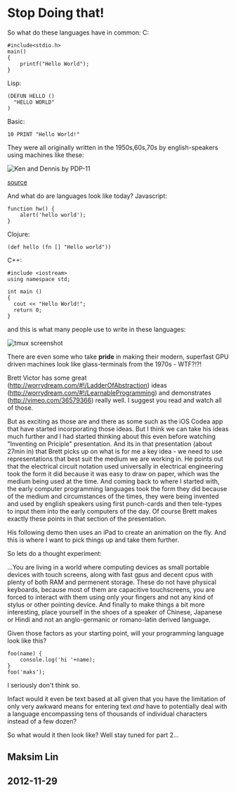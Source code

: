 Stop Doing that!
================

So what do these languages have in common:
C:

    #include<stdio.h>
    main()
    {
        printf("Hello World");
    }

Lisp:

    (DEFUN HELLO ()
      "HELLO WORLD"
    ) 


Basic:

    10 PRINT "Hello World!"


They were all originally written in the 1950s,60s,70s by english-speakers 
using machines like these: 

![Ken and Dennis by PDP-11](http://cm.bell-labs.com/cm/cs/who/dmr/kd14.jpg)

[source](http://cm.bell-labs.com/cm/cs/who/dmr/picture.html)

And what do are languages look like today?
Javascript:

    function hw() {
        alert('hello world');
    }

Clojure:
    
    (def hello (fn [] "Hello world"))
    
C++:

    #include <iostream>
    using namespace std;

    int main ()
    {
      cout << "Hello World!";
      return 0;
    }

and this is what many people use to write in these languages:

![tmux screenshot](http://tmux.sourceforge.net/tmux3.png)

There are even some who take **pride** in making their modern, superfast GPU driven machines look like
glass-terminals from the 1970s - WTF?!?!

Brett Victor has some great (http://worrydream.com/#!/LadderOfAbstraction) 
ideas (http://worrydream.com/#!/LearnableProgramming) and demonstrates (http://vimeo.com/36579366)
really well. I suggest you read and watch all of those.

But as exciting as those are and there as some such as the iOS Codea app that have started incorporating
those ideas.
But I think we can take his ideas much further and I had started thinking about this even before watching 
"Inventing on Priciple" presentation. And its in that presentation (about 27min in) that Brett picks up on
what is for me a key idea - we need to use representations that best suit the medium we are working in.
He points out that the electrical circuit notation used universally in electrical engineering took the
form it did because it was easy to draw on paper, which was the medium being used at the time.
And coming back to where I started with, the early computer programming languages took the form they
did because of the medium and circumstances of the times, they were being invented and used by english
speakers using first punch-cards and then tele-types to input them into the early computers of the day.
Of course Brett makes exactly these points in that section of the presentation.

His following demo then uses an iPad to create an animation on the fly. And this is where I want to pick
things up and take them further. 

So lets do a thought experiment:

...You are living in a world where computing devices as small portable devices with touch screens, along
with fast gpus and decent cpus with plenty of both RAM and permenent storage.
These do not have physical keyboards, because most of them are capacitive touchscreens, you are forced
to interact with them using only your fingers and not any kind of stylus or other pointing device.
And finally to make things a bit more interesting, place yourself in the shoes of a speaker of Chinese,
Japanese or Hindi and not an anglo-germanic or romano-latin derived language.

Given those factors as your starting point, will your programming language look like this?

    foo(name) { 
        console.log('hi '+name); 
    }
    foo('maks');

I seriously don't think so.

Infact would it even be text based at all given that you have the limitation of only very awkward means for
entering text *and* have to potentially deal with a language encompassing tens of thousands of individual
characters instead of a few dozen?

So what would it then look like? Well stay tuned for part 2...


Maksim Lin
----------
2012-11-29
----------
